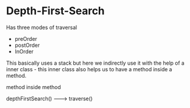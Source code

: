 # Depth-First-Search

Has three modes of traversal 
- preOrder
- postOrder
- InOrder

This basically uses a stack but here we indirectly use it with the help of a inner class - this inner class also helps us to have a method inside a method. 

method inside method

depthFirstSearch() ---> traverse()